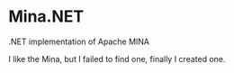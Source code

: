 Mina.NET
========

.NET implementation of Apache MINA

I like the Mina, but I failed to find one, finally I created one.
